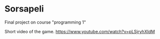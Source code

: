 # Sorsapeli
Final project on course "programming 1"



Short video of the game.
https://www.youtube.com/watch?v=pLSjryhXIdM
